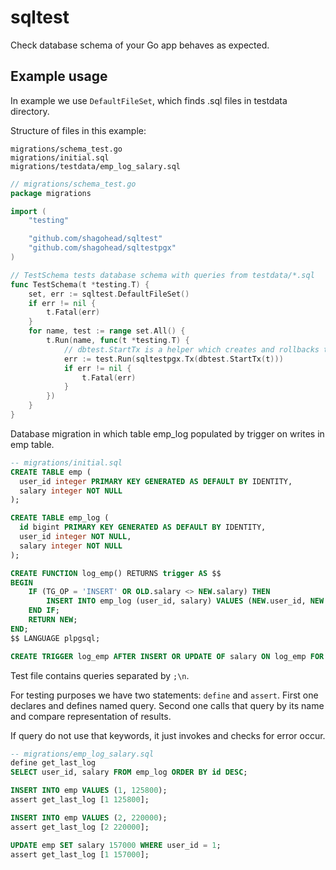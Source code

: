 sqltest
=======

Check database schema of your Go app behaves as expected.

Example usage
-------------

In example we use `DefaultFileSet`, which finds .sql files in testdata directory.

Structure of files in this example:

```
migrations/schema_test.go
migrations/initial.sql
migrations/testdata/emp_log_salary.sql
```

```go
// migrations/schema_test.go
package migrations

import (
	"testing"

	"github.com/shagohead/sqltest"
	"github.com/shagohead/sqltestpgx"
)

// TestSchema tests database schema with queries from testdata/*.sql
func TestSchema(t *testing.T) {
	set, err := sqltest.DefaultFileSet()
	if err != nil {
		t.Fatal(err)
	}
	for name, test := range set.All() {
		t.Run(name, func(t *testing.T) {
			// dbtest.StartTx is a helper which creates and rollbacks transactions for tests.
			err := test.Run(sqltestpgx.Tx(dbtest.StartTx(t)))
			if err != nil {
				t.Fatal(err)
			}
		})
	}
}
```

Database migration in which table emp_log populated by trigger on writes in emp table.

```sql
-- migrations/initial.sql
CREATE TABLE emp (
  user_id integer PRIMARY KEY GENERATED AS DEFAULT BY IDENTITY,
  salary integer NOT NULL
);

CREATE TABLE emp_log (
  id bigint PRIMARY KEY GENERATED AS DEFAULT BY IDENTITY,
  user_id integer NOT NULL,
  salary integer NOT NULL
);

CREATE FUNCTION log_emp() RETURNS trigger AS $$
BEGIN
    IF (TG_OP = 'INSERT' OR OLD.salary <> NEW.salary) THEN
        INSERT INTO emp_log (user_id, salary) VALUES (NEW.user_id, NEW.salary);
    END IF;
    RETURN NEW;
END;
$$ LANGUAGE plpgsql;

CREATE TRIGGER log_emp AFTER INSERT OR UPDATE OF salary ON log_emp FOR EACH ROW EXECUTE FUNCTION log_emp();
```

Test file contains queries separated by `;\n`.

For testing purposes we have two statements: `define` and `assert`.
First one declares and defines named query.
Second one calls that query by its name and compare representation of results.

If query do not use that keywords, it just invokes and checks for error occur.

```sql
-- migrations/emp_log_salary.sql
define get_last_log
SELECT user_id, salary FROM emp_log ORDER BY id DESC;

INSERT INTO emp VALUES (1, 125800);
assert get_last_log [1 125800];

INSERT INTO emp VALUES (2, 220000);
assert get_last_log [2 220000];

UPDATE emp SET salary 157000 WHERE user_id = 1;
assert get_last_log [1 157000];
```
